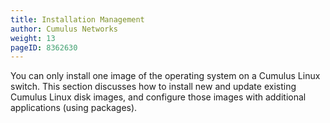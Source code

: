 ```yaml
---
title: Installation Management
author: Cumulus Networks
weight: 13
pageID: 8362630
---
```

You can only install one image of the operating system on a Cumulus Linux switch. This section discusses how to install new and update existing Cumulus Linux disk images, and configure those images with additional applications (using packages).
